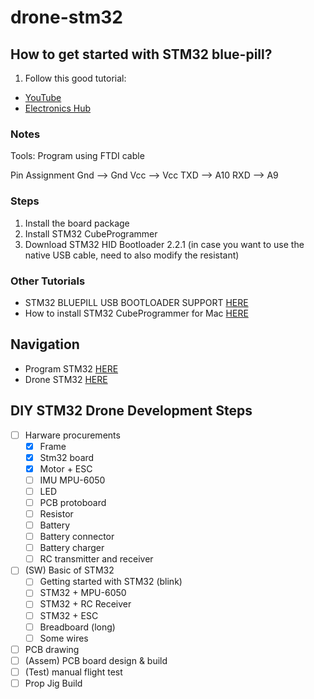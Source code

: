 # drone-stm32

## How to get started with STM32 blue-pill?
1. Follow this good tutorial: 
- [YouTube](https://www.youtube.com/watch?v=Myon8H111PQ)
- [Electronics Hub](https://www.electronicshub.org/getting-started-with-stm32f103c8t6-blue-pill/)

### Notes
Tools: Program using FTDI cable

Pin Assignment
Gnd --> Gnd
Vcc --> Vcc
TXD --> A10
RXD --> A9

### Steps
1. Install the board package
2. Install STM32 CubeProgrammer
3. Download STM32 HID Bootloader 2.2.1 (in case you want to use the native USB cable, need to also modify the resistant)

### Other Tutorials
- STM32 BLUEPILL USB BOOTLOADER SUPPORT [HERE](https://www.youtube.com/watch?v=fD1Bzf2iP_E)
- How to install STM32 CubeProgrammer for Mac [HERE](https://stackoverflow.com/questions/67534444/installing-stm32cubeprogrammer-on-macos-big-sur) 

## Navigation
- Program STM32 [HERE](https://www.sgbotic.com/index.php?dispatch=pages.view&page_id=48)
- Drone STM32 [HERE](http://www.brokking.net/ymfc-32_main.html)

## DIY STM32 Drone Development Steps
- [ ] Harware procurements
  - [x] Frame
  - [x] Stm32 board
  - [x] Motor + ESC
  - [ ] IMU MPU-6050
  - [ ] LED
  - [ ] PCB protoboard
  - [ ] Resistor
  - [ ] Battery
  - [ ] Battery connector
  - [ ] Battery charger
  - [ ] RC transmitter and receiver
- [ ] (SW) Basic of STM32
  - [ ] Getting started with STM32 (blink)
  - [ ] STM32 + MPU-6050
  - [ ] STM32 + RC Receiver
  - [ ] STM32 + ESC
  - [ ] Breadboard (long)
  - [ ] Some wires
- [ ] PCB drawing 
- [ ] (Assem) PCB board design & build
- [ ] (Test) manual flight test
- [ ] Prop Jig Build
